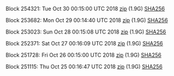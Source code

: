 Block 254321: Tue Oct 30 00:15:00 UTC 2018 [zip](https://dash-bootstrap.ams3.digitaloceanspaces.com/testnet/2018-10-30/bootstrap.dat.zip) (1.9G) [SHA256](https://dash-bootstrap.ams3.digitaloceanspaces.com/testnet/2018-10-30/sha256.txt)

Block 253682: Mon Oct 29 00:14:40 UTC 2018 [zip](https://dash-bootstrap.ams3.digitaloceanspaces.com/testnet/2018-10-29/bootstrap.dat.zip) (1.9G) [SHA256](https://dash-bootstrap.ams3.digitaloceanspaces.com/testnet/2018-10-29/sha256.txt)

Block 253023: Sun Oct 28 00:15:08 UTC 2018 [zip](https://dash-bootstrap.ams3.digitaloceanspaces.com/testnet/2018-10-28/bootstrap.dat.zip) (1.9G) [SHA256](https://dash-bootstrap.ams3.digitaloceanspaces.com/testnet/2018-10-28/sha256.txt)

Block 252371: Sat Oct 27 00:16:09 UTC 2018 [zip](https://dash-bootstrap.ams3.digitaloceanspaces.com/testnet/2018-10-27/bootstrap.dat.zip) (1.9G) [SHA256](https://dash-bootstrap.ams3.digitaloceanspaces.com/testnet/2018-10-27/sha256.txt)

Block 251728: Fri Oct 26 00:15:00 UTC 2018 [zip](https://dash-bootstrap.ams3.digitaloceanspaces.com/testnet/2018-10-26/bootstrap.dat.zip) (1.9G) [SHA256](https://dash-bootstrap.ams3.digitaloceanspaces.com/testnet/2018-10-26/sha256.txt)

Block 251115: Thu Oct 25 00:16:47 UTC 2018 [zip](https://dash-bootstrap.ams3.digitaloceanspaces.com/testnet/2018-10-25/bootstrap.dat.zip) (1.9G) [SHA256](https://dash-bootstrap.ams3.digitaloceanspaces.com/testnet/2018-10-25/sha256.txt)
